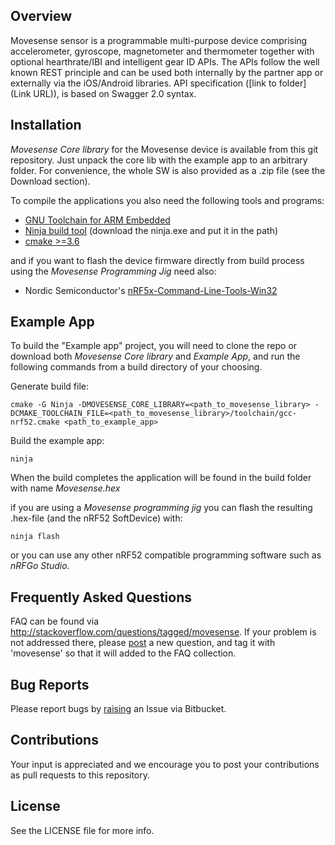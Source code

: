 ## Overview

Movesense sensor is a programmable multi-purpose device comprising accelerometer, gyroscope, magnetometer and thermometer together with optional hearthrate/IBI and intelligent gear ID APIs. The APIs follow the well known REST principle and can be used both internally by the partner app or externally via the iOS/Android libraries. API specification ([link to folder](Link URL)), is based on Swagger 2.0 syntax.

## Installation

*Movesense Core library* for the Movesense device is available from this git repository. Just unpack the core lib with the example app to an arbitrary folder. For convenience, the whole SW is also provided as a .zip file (see the Download section).  

To compile the applications you also need the following tools and programs:

 * [GNU Toolchain for ARM Embedded](https://launchpad.net/gcc-arm-embedded)
 * [Ninja build tool](https://ninja-build.org/) (download the ninja.exe and put it in the path)
 * [cmake >=3.6](https://cmake.org/download/)

and if you want to flash the device firmware directly from build process using the *Movesense Programming Jig* need also:

 * Nordic Semiconductor's [nRF5x-Command-Line-Tools-Win32](https://www.nordicsemi.com/eng/Products/Bluetooth-low-energy/nRF52-DK)

## Example App

To build the "Example app" project, you will need to clone the repo or download both *Movesense Core library* and *Example App*, and run the following commands from a build directory of your choosing.

Generate build file:
```
cmake -G Ninja -DMOVESENSE_CORE_LIBRARY=<path_to_movesense_library> -DCMAKE_TOOLCHAIN_FILE=<path_to_movesense_library>/toolchain/gcc-nrf52.cmake <path_to_example_app>
```

Build the example app:
```
ninja
```

When the build completes the application will be found in the build folder with name *Movesense.hex*

if you are using a *Movesense programming jig* you can flash the resulting .hex-file (and the nRF52 SoftDevice) with:
```
ninja flash
```
or you can use any other nRF52 compatible programming software such as *nRFGo Studio*.

## Frequently Asked Questions

FAQ can be found via http://stackoverflow.com/questions/tagged/movesense. If your problem is not addressed there, please [post](http://stackoverflow.com/questions/ask) a new question, and tag it with 'movesense' so that it will added to the FAQ collection.

## Bug Reports

Please report bugs by [raising](https://bitbucket.org/suunto/movesense-device-lib/issues/new) an Issue via Bitbucket.

## Contributions
Your input is appreciated and we encourage you to post your contributions as pull requests to this repository.

## License

See the LICENSE file for more info.